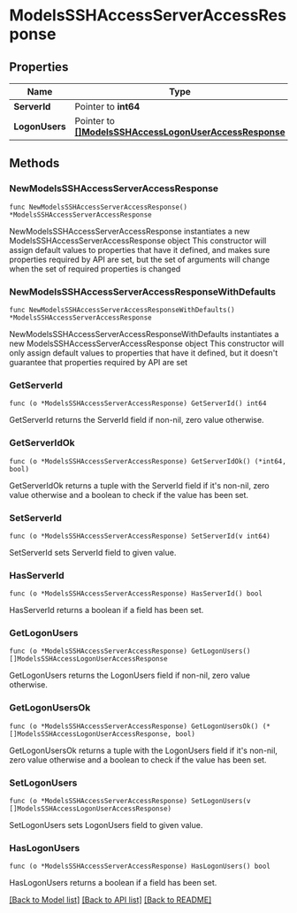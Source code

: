 # ModelsSSHAccessServerAccessResponse

## Properties

Name | Type | Description | Notes
------------ | ------------- | ------------- | -------------
**ServerId** | Pointer to **int64** |  | [optional] 
**LogonUsers** | Pointer to [**[]ModelsSSHAccessLogonUserAccessResponse**](ModelsSSHAccessLogonUserAccessResponse.md) |  | [optional] 

## Methods

### NewModelsSSHAccessServerAccessResponse

`func NewModelsSSHAccessServerAccessResponse() *ModelsSSHAccessServerAccessResponse`

NewModelsSSHAccessServerAccessResponse instantiates a new ModelsSSHAccessServerAccessResponse object
This constructor will assign default values to properties that have it defined,
and makes sure properties required by API are set, but the set of arguments
will change when the set of required properties is changed

### NewModelsSSHAccessServerAccessResponseWithDefaults

`func NewModelsSSHAccessServerAccessResponseWithDefaults() *ModelsSSHAccessServerAccessResponse`

NewModelsSSHAccessServerAccessResponseWithDefaults instantiates a new ModelsSSHAccessServerAccessResponse object
This constructor will only assign default values to properties that have it defined,
but it doesn't guarantee that properties required by API are set

### GetServerId

`func (o *ModelsSSHAccessServerAccessResponse) GetServerId() int64`

GetServerId returns the ServerId field if non-nil, zero value otherwise.

### GetServerIdOk

`func (o *ModelsSSHAccessServerAccessResponse) GetServerIdOk() (*int64, bool)`

GetServerIdOk returns a tuple with the ServerId field if it's non-nil, zero value otherwise
and a boolean to check if the value has been set.

### SetServerId

`func (o *ModelsSSHAccessServerAccessResponse) SetServerId(v int64)`

SetServerId sets ServerId field to given value.

### HasServerId

`func (o *ModelsSSHAccessServerAccessResponse) HasServerId() bool`

HasServerId returns a boolean if a field has been set.

### GetLogonUsers

`func (o *ModelsSSHAccessServerAccessResponse) GetLogonUsers() []ModelsSSHAccessLogonUserAccessResponse`

GetLogonUsers returns the LogonUsers field if non-nil, zero value otherwise.

### GetLogonUsersOk

`func (o *ModelsSSHAccessServerAccessResponse) GetLogonUsersOk() (*[]ModelsSSHAccessLogonUserAccessResponse, bool)`

GetLogonUsersOk returns a tuple with the LogonUsers field if it's non-nil, zero value otherwise
and a boolean to check if the value has been set.

### SetLogonUsers

`func (o *ModelsSSHAccessServerAccessResponse) SetLogonUsers(v []ModelsSSHAccessLogonUserAccessResponse)`

SetLogonUsers sets LogonUsers field to given value.

### HasLogonUsers

`func (o *ModelsSSHAccessServerAccessResponse) HasLogonUsers() bool`

HasLogonUsers returns a boolean if a field has been set.


[[Back to Model list]](../README.md#documentation-for-models) [[Back to API list]](../README.md#documentation-for-api-endpoints) [[Back to README]](../README.md)


